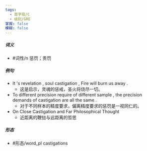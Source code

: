 ```yaml
---
tags:
  - 首字母/C
  - 级别/GRE
掌握: false
模糊: false
---
```

##### 词义
- #词性/n  惩罚；责罚
##### 例句
- It 's revelation , soul castigation , Fire will burn us away .
	- 这是启示，灵魂的惩戒，圣火将烧尽一切。
- To different precision require of different sample , the precision demands of castigation are all the same .
	- 对于不同样本的精度要求，偏离精度要求的惩罚是一视同仁的。
- On Close Castigation and Far Philosophical Thought
	- 近距离的鞭挞与远距离的哲思
##### 形态
- #形态/word_pl castigations
